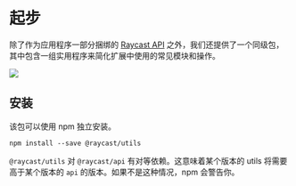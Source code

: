 # 起步

除了作为应用程序一部分捆绑的 [Raycast API](../api-can-kao/cache.md) 之外，我们还提供了一个同级包，其中包含一组实用程序来简化扩展中使用的常见模块和操作。

![](../.gitbook/assets/utils-illustration.jpg)

## 安装

该包可以使用 npm 独立安装。

```
npm install --save @raycast/utils
```

`@raycast/utils` 对 `@raycast/api` 有对等依赖。这意味着某个版本的 utils 将需要高于某个版本的 `api` 的版本。如果不是这种情况，npm 会警告你。
